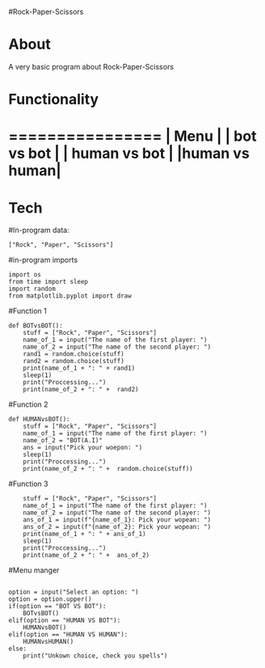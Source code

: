 #Rock-Paper-Scissors

<h1>About</h2>
A very basic program about Rock-Paper-Scissors

<h1>Functionality</h1>

================
|     Menu     |
|  bot vs bot  |
| human vs bot |
|human vs human|
================

<h1>Tech</h1>

#In-program data:

```
["Rock", "Paper", "Scissors"]

```

#in-program imports

```
import os
from time import sleep
import random
from matplotlib.pyplot import draw
```

#Function 1
```
def BOTvsBOT():
    stuff = ["Rock", "Paper", "Scissors"]
    name_of_1 = input("The name of the first player: ")
    name_of_2 = input("The name of the second player: ")
    rand1 = random.choice(stuff)
    rand2 = random.choice(stuff)
    print(name_of_1 + ": " + rand1)
    sleep(1)
    print("Proccessing...")
    print(name_of_2 + ": " +  rand2)
```

#Function 2
```
def HUMANvsBOT():
    stuff = ["Rock", "Paper", "Scissors"]
    name_of_1 = input("The name of the first player: ")
    name_of_2 = "BOT(A.I)"
    ans = input("Pick your woepon: ")
    sleep(1)
    print("Proccessing...")
    print(name_of_2 + ": " +  random.choice(stuff))
```

#Function 3
```
    stuff = ["Rock", "Paper", "Scissors"]
    name_of_1 = input("The name of the first player: ")
    name_of_2 = input("The name of the second player: ")
    ans_of_1 = input(f"{name_of_1}: Pick your wopean: ")
    ans_of_2 = input(f"{name_of_2}: Pick your wopean: ")
    print(name_of_1 + ": " + ans_of_1)
    sleep(1)
    print("Proccessing...")
    print(name_of_2 + ": " +  ans_of_2)
```
    
#Menu manger
```

option = input("Select an option: ")
option = option.upper()
if(option == "BOT VS BOT"):
    BOTvsBOT()
elif(option == "HUMAN VS BOT"):
    HUMANvsBOT()
elif(option == "HUMAN VS HUMAN"):
    HUMANvsHUMAN()
else:
    print("Unkown choice, check you spells")
    
```
